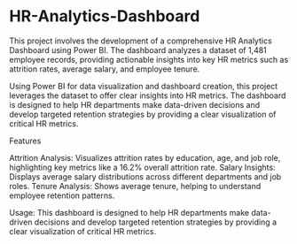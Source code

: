 # HR-Analytics-Dashboard
This project involves the development of a comprehensive HR Analytics Dashboard using Power BI. The dashboard analyzes a dataset of 1,481 employee records, providing actionable insights into key HR metrics such as attrition rates, average salary, and employee tenure. 

Using Power BI for data visualization and dashboard creation, this project leverages the dataset to offer clear insights into HR metrics. The dashboard is designed to help HR departments make data-driven decisions and develop targeted retention strategies by providing a clear visualization of critical HR metrics.

Features 

Attrition Analysis: Visualizes attrition rates by education, age, and job role, highlighting key metrics like a 16.2% overall attrition rate.
Salary Insights: Displays average salary distributions across different departments and job roles.
Tenure Analysis: Shows average tenure, helping to understand employee retention patterns.

Usage:
This dashboard is designed to help HR departments make data-driven decisions and develop targeted retention strategies by providing a clear visualization of critical HR metrics.

